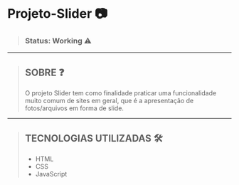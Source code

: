# Projeto-Slider 📷
>### Status: Working ⚠️

---

>## SOBRE ❓
> O projeto Slider tem como finalidade praticar uma funcionalidade muito comum de sites em geral, que é a apresentação de fotos/arquivos em forma de slide.

---
>## TECNOLOGIAS UTILIZADAS 🛠️
>* HTML
>* CSS
>* JavaScript

